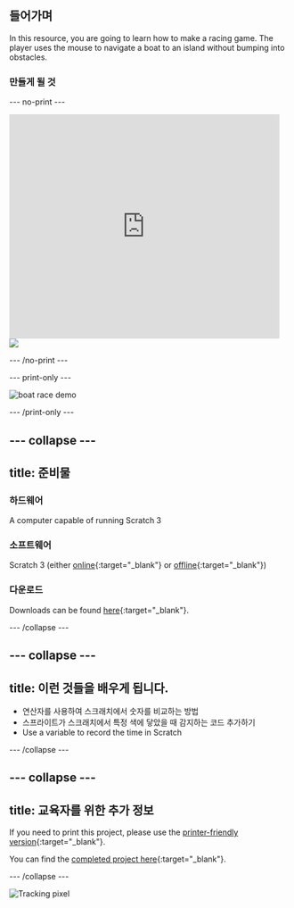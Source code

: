 ## 들어가며

In this resource, you are going to learn how to make a racing game. The player uses the mouse to navigate a boat to an island without bumping into obstacles.

### 만들게 될 것

\--- no-print \---

<div class="scratch-preview">
  <iframe allowtransparency="true" width="485" height="402" src="https://scratch.mit.edu/projects/embed/276662533/?autostart=false" frameborder="0" scrolling="no"></iframe>
  <img src="images/boat_race_demo.png">
</div>

\--- /no-print \---

\--- print-only \---

![boat race demo](images/boat_race_demo.png)

\--- /print-only \---

## \--- collapse \---

## title: 준비물

### 하드웨어

A computer capable of running Scratch 3

### 소프트웨어

Scratch 3 (either [online](https://rpf.io/scratchon){:target="_blank"} or [offline](https://rpf.io/scratchoff){:target="_blank"})

### 다운로드

Downloads can be found [here](https://rpf.io/p/en/boat-race-go){:target="_blank"}.

\--- /collapse \---

## \--- collapse \---

## title: 이런 것들을 배우게 됩니다.

- 연산자를 사용하여 스크래치에서 숫자를 비교하는 방법
- 스프라이트가 스크래치에서 특정 색에 닿았을 때 감지하는 코드 추가하기
- Use a variable to record the time in Scratch

\--- /collapse \---

## \--- collapse \---

## title: 교육자를 위한 추가 정보

If you need to print this project, please use the [printer-friendly version](https://projects.raspberrypi.org/en/projects/boat-race/print){:target="_blank"}.

You can find the [completed project here](https://rpf.io/p/en/boat-race-get){:target="_blank"}.

\--- /collapse \---

![Tracking pixel](https://code.org/api/hour/begin_codeclub_boatrace.png)